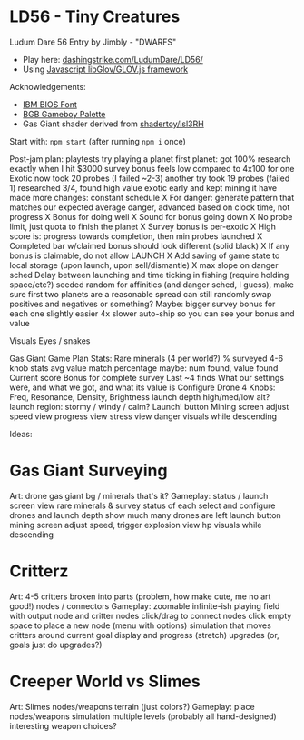 LD56 - Tiny Creatures
============================

Ludum Dare 56 Entry by Jimbly - "DWARFS"

* Play here: [dashingstrike.com/LudumDare/LD56/](http://www.dashingstrike.com/LudumDare/LD56/)
* Using [Javascript libGlov/GLOV.js framework](https://github.com/Jimbly/glovjs)

Acknowledgements:
* [IBM BIOS Font](https://int10h.org/oldschool-pc-fonts/fontlist/font?ibm_bios)
* [BGB Gameboy Palette](https://lospec.com/palette-list/nintendo-gameboy-bgb)
* Gas Giant shader derived from [shadertoy/lsl3RH](https://www.shadertoy.com/view/lsl3RH)

Start with: `npm start` (after running `npm i` once)

Post-jam plan:
  playtests
    try playing a planet
      first planet: got 100% research exactly when I hit $3000
      survey bonus feels low compared to 4x100 for one Exotic now
      took 20 probes (I failed ~2-3)
    another try
      took 19 probes (failed 1)
      researched 3/4, found high value exotic early and kept mining it
    have made more changes: constant schedule
    X For danger: generate pattern that matches our expected average danger, advanced based on clock time, not progress
  X Bonus for doing well
  X Sound for bonus going down
  X No probe limit, just quota to finish the planet
  X Survey bonus is per-exotic
  X High score is: progress towards completion, then min probes launched
  X Completed bar w/claimed bonus should look different (solid black)
  X If any bonus is claimable, do not allow LAUNCH
  X Add saving of game state to local storage (upon launch, upon sell/dismantle)
  X max slope on danger sched
  Delay between launching and time ticking in fishing (require holding space/etc?)
  seeded random for affinities (and danger sched, I guess), make sure first two planets are a reasonable spread
    can still randomly swap positives and negatives or something?
  Maybe: bigger survey bonus for each one
  slightly easier 4x
  slower auto-ship so you can see your bonus and value


Visuals
  Eyes / snakes

Gas Giant Game Plan
  Stats:
    Rare minerals (4 per world?)
      % surveyed
      4-6 knob stats
      avg value
      match percentage
      maybe: num found, value found
    Current score
      Bonus for complete survey
    Last ~4 finds
      What our settings were, and what we got, and what its value is
  Configure Drone
    4 Knobs: Freq, Resonance, Density, Brightness
    launch depth high/med/low alt?
    launch region: stormy / windy / calm?
  Launch! button
  Mining screen
    adjust speed
    view progress
    view stress
    view danger
    visuals while descending

Ideas:
# Gas Giant Surveying
Art:
  drone
  gas giant bg / minerals
  that's it?
Gameplay:
  status / launch screen
    view rare minerals & survey status of each
    select and configure drones and launch depth
    show much many drones are left
    launch button
  mining screen
    adjust speed, trigger explosion
    view hp
    visuals while descending

# Critterz
Art:
  4-5 critters broken into parts (problem, how make cute, me no art good!)
  nodes / connectors
Gameplay:
  zoomable infinite-ish playing field with output node and critter nodes
  click/drag to connect nodes
  click empty space to place a new node (menu with options)
  simulation that moves critters around
  current goal display and progress
  (stretch) upgrades (or, goals just do upgrades?)

# Creeper World vs Slimes
Art:
  Slimes
  nodes/weapons
  terrain (just colors?)
Gameplay:
  place nodes/weapons
  simulation
  multiple levels (probably all hand-designed)
  interesting weapon choices?
